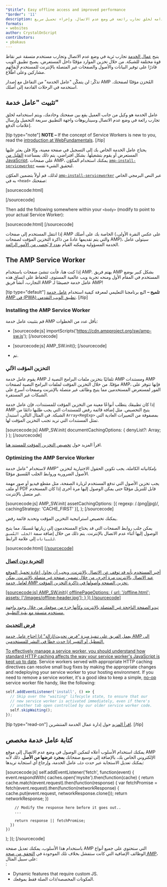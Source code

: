 ```yaml
---
"$title": Easy offline access and improved performance
"$order": '11'
description: عامل الخدمة هو وكيل من جانب العميل يقع بين صفحتك وخادمك، ويتم استخدامه لخلق تجارب رائعة في وضع عدم الاتصال، وإجراء تحميل سريع ...
formats:
- websites
author: CrystalOnScript
contributors:
- pbakaus
---
```


يتيح [عمال الخدمة](https://developer.mozilla.org/en-US/docs/Web/API/Service_Worker_API) تجارب ثرية في وضع عدم الاتصال وتجارب مستخدم متسقة عبر نقاط قوة مختلفة للشبكة. من خلال تخزين الموارد مؤقتًا داخل المستعرض، يصبح تطبيق الويب قادرًا على توفير البيانات والأصول والصفحات غير المتصلة بالإنترنت للمستخدم لإبقائهم مشاركين وعلى اطّلاع.

تذكّر: لن يتمكّن "عامل الخدمة" من التفاعل مع إصدار AMP المُخزن مؤقتًا لصفحتك. استخدمه في الرحلات القادمة إلى أصلك.

## تثبيت "عامل خدمة"

عامل الخدمة هو وكيل من جانب العميل يقع بين صفحتك وخادمك، ويتم استخدامه لخلق تجارب رائعة في وضع عدم الاتصال وسيناريوهات واجهة التطبيق سريعة التحميل وإرسال إعلامات الدفع.

[tip type="note"] **NOTE –** If the concept of Service Workers is new to you, read the [introduction at WebFundamentals](https://developers.google.com/web/fundamentals/getting-started/primers/service-workers). [/tip]

يحتاج عامل الخدمة الخاص بك إلى التسجيل في صفحة معينة، وإلا فلن يعثر عليها المستعرض أو يقوم بتشغيلها. بشكل افتراضي، يتم ذلك بمساعدة [القليل من JavaScript](https://developers.google.com/web/fundamentals/instant-and-offline/service-worker/registration). على صفحات AMP، يمكنك استخدام المكوّن [`amp-install-serviceworker`](../../../documentation/components/reference/amp-install-serviceworker.md) لتحقيق الشيء نفسه.

لذلك، قم أولاً بتضمين المكوّن [`amp-install-serviceworker`](../../../documentation/components/reference/amp-install-serviceworker.md) عبر النص البرمجي الخاص به في `<head>` صفحتك:

[sourcecode:html]

<script async custom-element="amp-install-serviceworker"
  src="https://cdn.ampproject.org/v0/amp-install-serviceworker-0.1.js"></script>

[/sourcecode]

Then add the following somewhere within your `<body>` (modify to point to your actual Service Worker):

[sourcecode:html]
<amp-install-serviceworker
      src="https://www.your-domain.com/serviceworker.js"
      layout="nodisplay">
</amp-install-serviceworker>
[/sourcecode]

إذا انتقل المستخدم إلى صفحات AMP الخاصة بك على أصلك (على عكس النقرة الأولى، والتي يتم تقديمها عادةً من ذاكرة التخزين المؤقت لصفحات AMP)، سيتولى عامل الخدمة المسؤولية ويمكنه القيام [بعدد لا يُحصى من الأمور الرائعة](https://developers.google.com/web/fundamentals/instant-and-offline/offline-ux).

## The AMP Service Worker

إذا كنت هنا، فأنت تنشئ صفحات باستخدام AMP. يهتم فريق AMP بشكل كبير بوضع المستخدم في المقام الأول ومنحه تجربة ويب عالمية المستوى. للحفاظ على اتساق هذه التجارب، أنشأ فريق AMP عامل خدمة خصيصًا لـ AMP!

[tip type="default"] **تلميح –** اتّبع برنامجنا التعليمي لمعرفة كيفية استخدام [عامل خدمة AMP في (PWA) تطبيق الويب التقدمي](/content/amp-dev/documentation/guides-and-tutorials/optimize-measure/amp_to_pwa.md). [/tip]

### Installing the AMP Service Worker

قم بتثبيت عامل خدمة AMP بأقل عدد من الخطوات:

- [sourcecode:js]  importScripts('https://cdn.ampproject.org/sw/amp-sw.js');  [/sourcecode]

- [sourcecode:js]
      AMP_SW.init();
      [/sourcecode]

- تم.

### التخزين المؤقت الآلي

يقوم عامل خدمة AMP تلقائيًا بتخزين ملفات البرامج النصية لـ AMP ومستندات AMP مؤقتًا. من خلال التخزين المؤقت لملفات البرامج النصية لصفحات AMP، فإنها تتوفر على الفور لمستعرض المستخدمين مما يتيح وظائف غير متصلة بالإنترنت وصفحات أسرع على الشبكات غير المستقرة.

إذا كان تطبيقك يتطلب أنواعًا معينة من التخزين المؤقت للمستندات، فإن عامل خدمة AMP يتيح التخصيص. مثل إضافة قائمة رفض للمستندات التي يجب طلبها دائمًا من الشبكة. في المثال التالي، استبدل `Array<RegExp>` بمصفوفة من التعبيرات العادية التي تمثل المستندات التي تريد تجنب التخزين المؤقت لها.

[sourcecode:js]
AMP_SW.init(
documentCachingOptions: {
denyList?: Array<RegExp>;
}
);
[/sourcecode]

اقرأ المزيد حول [تخصيص التخزين المؤقت للمستند هنا](https://github.com/ampproject/amp-sw/tree/master/src/modules/document-caching).

### Optimizing the AMP Service Worker

لاستخدام "عامل خدمة AMP" بإمكانياته الكاملة، يجب تكوين الحقول الاختيارية لتخزين الأصول الضرورية وروابط الجلب المُسبق مؤقتًا.

يجب تخزين الأصول التي تدفع المستخدم لزيارة الصفحة، مثل مقطع فيديو أو صور مهمة أو ملف PDF قابل للتنزيل مؤقتًا حتى يمكن الوصول إليها مرة أخرى إذا كان المستخدم غير متصل بالإنترنت.

[sourcecode:js]
AMP_SW.init(
assetCachingOptions: [{
regexp: /\.(png|jpg)/,
cachingStrategy: 'CACHE_FIRST'
}],
);
[/sourcecode]

يمكنك تخصيص استراتيجية التخزين المؤقت وتحديد قائمة رفض.

يمكن جلب روابط الصفحات التي قد يحتاج المستخدمون إلى زيارتها مُسبقًا، مما يتيح الوصول إليها أثناء عدم الاتصال بالإنترنت. يتم ذلك من خلال إضافة سمة `الجلب المُسبق للبيانات` إلى علامة الرابط.

[sourcecode:html]
<a href='....' data-rel='prefetch' />
[/sourcecode]

### التجربة دون اتصال

أخبر المستخدم بأنه قد توقف عن الاتصال بالإنترنت، ويجب أن يحاول إعادة تحميل الموقع عند الاتصال بالإنترنت مرة أخرى، من خلال تضمين صفحة غير متصلة بالإنترنت. يمكن لعامل خدمة AMP تخزين الصفحة وأصولها في ذاكرة التخزين المؤقت.

[sourcecode:js]
AMP_SW.init({
offlinePageOptions: {
url: '/offline.html';
assets: ['/images/offline-header.jpg'];
}
})
[/sourcecode]

تبدو الصفحة الناجحة غير المتصلة بالإنترنت وكأنها جزء من موقعك من خلال وجود واجهة مستخدم متسقة مع بقية التطبيق.

### فرض التحديث

يعمل الفريق على تنفيذ ميزة "فرض تحديث/إزالة" إذا احتاج عامل خدمة AMP إلى التعطيل أو التغيير إذا حدث خطأ في النشر للمستخدمين.

To effectively manage a service worker, you should understand how [standard HTTP caching affects the way your service worker's JavaScript is kept up to date](https://developers.google.com/web/updates/2018/06/fresher-sw). Service workers served with appropriate HTTP caching directives can resolve small bug fixes by making the appropriate changes and redeploying your service worker to your hosting environment. If you need to remove a service worker, it's a good idea to keep a simple, [no-op](https://en.wikipedia.org/wiki/NOP) service worker file handy, like the following:

```js
self.addEventListener('install', () => {
  // Skip over the "waiting" lifecycle state, to ensure that our
  // new service worker is activated immediately, even if there's
  // another tab open controlled by our older service worker code.
  self.skipWaiting();
});
```

[tip type="read-on"] [اقرأ المزيد](https://stackoverflow.com/questions/33986976/how-can-i-remove-a-buggy-service-worker-or-implement-a-kill-switch/38980776#38980776) حول إدارة عمال الخدمة المنتشرين. [/tip]

## كتابة عامل خدمة مخصص

يمكنك استخدام الأسلوب أعلاه لتمكين الوصول في وضع عدم الاتصال إلى موقع AMP الإلكتروني الخاص بك، بالإضافة إلى توسيع صفحاتك **بمجرد عرضها من الأصل**. ذلك لأنه يمكنك تعديل الاستجابة عبر حدث `جلب` عامل الخدمة، وإرجاع أي استجابة تريدها:

[sourcecode:js]
self.addEventListener('fetch', function(event) {
event.respondWith(
caches.open('mysite').then(function(cache) {
return cache.match(event.request).then(function(response) {
var fetchPromise = fetch(event.request).then(function(networkResponse) {
cache.put(event.request, networkResponse.clone());
return networkResponse;
})

        // Modify the response here before it goes out..
        ...

        return response || fetchPromise;
      })
    })

);
});
[/sourcecode]

باستخدام هذا الأسلوب، يمكنك تعديل صفحة AMP التي ستحتوي على جميع أنواع الوظائف الإضافية التي كانت ستفشل بخلاف تلك الموجودة في [التحقق من صحة AMP](../../../documentation/guides-and-tutorials/learn/validation-workflow/validate_amp.md)، على سبيل المثال:<br>:

- Dynamic features that require custom JS.
- المكونات المخصصة/ذات الصلة فقط بموقعك.
